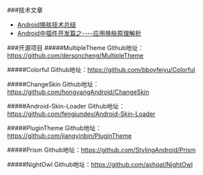 ###技术文章
* [Android换肤技术总结](http://blog.zhaiyifan.cn/2015/09/10/Android%E6%8D%A2%E8%82%A4%E6%8A%80%E6%9C%AF%E6%80%BB%E7%BB%93/)
* [Android中插件开发篇之----应用换肤原理解析](http://www.jcodecraeer.com/a/anzhuokaifa/androidkaifa/2015/0819/3328.html)


###开源项目
#####MultipleTheme
Github地址：https://github.com/dersoncheng/MultipleTheme

#####Colorful
Github地址：https://github.com/bboyfeiyu/Colorful

#####ChangeSkin
Github地址：https://github.com/hongyangAndroid/ChangeSkin

#####Android-Skin-Loader
Github地址：https://github.com/fengjundev/Android-Skin-Loader

#####PluginTheme
Github地址：https://github.com/jiangyinbin/PluginTheme

#####Prism
Github地址：https://github.com/StylingAndroid/Prism

#####NightOwl
Github地址：https://github.com/ashqal/NightOwl


